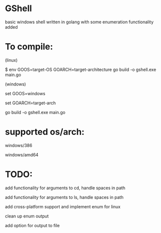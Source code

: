 # GShell
basic windows shell written in golang with some enumeration functionality added


# To compile:

(linux)

$ env GOOS=target-OS GOARCH=target-architecture go build -o gshell.exe main.go

(windows)

set GOOS=windows

set GOARCH=target-arch

go build -o gshell.exe main.go


# supported os/arch:

windows/386

windows/amd64


# TODO:
add functionality for arguments to cd, handle spaces in path

add functionality for arguments to ls, handle spaces in path

add cross-platform support and implement enum for linux

clean up enum output

add option for output to file
